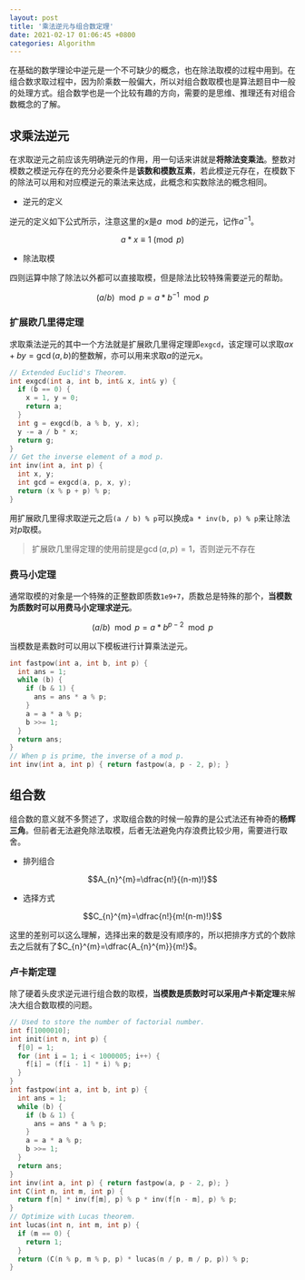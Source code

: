 ```yaml
---
layout: post
title: '乘法逆元与组合数定理'
date: 2021-02-17 01:06:45 +0800
categories: Algorithm
---
```


在基础的数学理论中逆元是一个不可缺少的概念，也在除法取模的过程中用到。在组合数求取过程中，因为阶乘数一般偏大，所以对组合数取模也是算法题目中一般的处理方式。组合数学也是一个比较有趣的方向，需要的是思维、推理还有对组合数概念的了解。

## 求乘法逆元

在求取逆元之前应该先明确逆元的作用，用一句话来讲就是**将除法变乘法**。整数对模数之模逆元存在的充分必要条件是**该数和模数互素**，若此模逆元存在，在模数下的除法可以用和对应模逆元的乘法来达成，此概念和实数除法的概念相同。

- 逆元的定义

逆元的定义如下公式所示，注意这里的$x$是$a\mod{b}$的逆元，记作$a^{-1}$。

$$a*x\equiv1\pmod{p}$$

- 除法取模

四则运算中除了除法以外都可以直接取模，但是除法比较特殊需要逆元的帮助。

$$(a/b)\mod{p}=a*b^{-1}\mod{p}$$

### 扩展欧几里得定理

求取乘法逆元的其中一个方法就是扩展欧几里得定理即`exgcd`，该定理可以求取$ax+by=\gcd(a,b)$的整数解，亦可以用来求取$a$的逆元$x$。

```c++
// Extended Euclid's Theorem.
int exgcd(int a, int b, int& x, int& y) {
  if (b == 0) {
    x = 1, y = 0;
    return a;
  }
  int g = exgcd(b, a % b, y, x);
  y -= a / b * x;
  return g;
}
// Get the inverse element of a mod p.
int inv(int a, int p) {
  int x, y;
  int gcd = exgcd(a, p, x, y);
  return (x % p + p) % p;
}
```

用扩展欧几里得求取逆元之后`(a / b) % p`可以换成`a * inv(b, p) % p`来让除法对$p$取模。

> 扩展欧几里得定理的使用前提是$\gcd(a,p)=1$，否则逆元不存在

### 费马小定理

通常取模的对象是一个特殊的正整数即质数`1e9+7`，质数总是特殊的那个，**当模数为质数时可以用费马小定理求逆元**。

$$(a/b)\mod{p}=a*b^{p-2}\mod{p}$$

当模数是素数时可以用以下模板进行计算乘法逆元。

```c++
int fastpow(int a, int b, int p) {
  int ans = 1;
  while (b) {
    if (b & 1) {
      ans = ans * a % p;
    }
    a = a * a % p;
    b >>= 1;
  }
  return ans;
}
// When p is prime, the inverse of a mod p.
int inv(int a, int p) { return fastpow(a, p - 2, p); }
```

## 组合数

组合数的意义就不多赘述了，求取组合数的时候一般靠的是公式法还有神奇的**杨辉三角**。但前者无法避免除法取模，后者无法避免内存浪费比较少用，需要进行取舍。

- 排列组合

$$A_{n}^{m}=\dfrac{n!}{(n-m)!}$$

- 选择方式

$$C_{n}^{m}=\dfrac{n!}{m!(n-m)!}$$

这里的差别可以这么理解，选择出来的数是没有顺序的，所以把排序方式的个数除去之后就有了$C_{n}^{m}=\dfrac{A_{n}^{m}}{m!}$。

### 卢卡斯定理

除了硬着头皮求逆元进行组合数的取模，**当模数是质数时可以采用卢卡斯定理**来解决大组合数取模的问题。

```c++
// Used to store the number of factorial number.
int f[1000010];
int init(int n, int p) {
  f[0] = 1;
  for (int i = 1; i < 1000005; i++) {
    f[i] = (f[i - 1] * i) % p;
  }
}
int fastpow(int a, int b, int p) {
  int ans = 1;
  while (b) {
    if (b & 1) {
      ans = ans * a % p;
    }
    a = a * a % p;
    b >>= 1;
  }
  return ans;
}
int inv(int a, int p) { return fastpow(a, p - 2, p); }
int C(int n, int m, int p) {
  return f[n] * inv(f[m], p) % p * inv(f[n - m], p) % p;
}
// Optimize with Lucas theorem.
int lucas(int n, int m, int p) {
  if (m == 0) {
    return 1;
  }
  return (C(n % p, m % p, p) * lucas(n / p, m / p, p)) % p;
}
```
